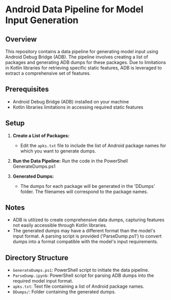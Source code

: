 # Android Data Pipeline for Model Input Generation

## Overview

This repository contains a data pipeline for generating model input using Android Debug Bridge (ADB). 
The pipeline involves creating a list of packages and generating ADB dumps for these packages.
 Due to limitations in Kotlin libraries for retrieving specific static features, ADB is leveraged to extract a comprehensive set of features.

## Prerequisites

- Android Debug Bridge (ADB) installed on your machine
- Kotlin libraries limitations in accessing required static features

## Setup



1. **Create a List of Packages:**
   - Edit the `apks.txt` file to include the list of Android package names for which you want to generate dumps.

2. **Run the Data Pipeline:**
   Run the code in the PowerShell GenerateDumps.ps1

3. **Generated Dumps:**
   - The dumps for each package will be generated in the 'DDumps' folder. The filenames will correspond to the package names.

## Notes

- ADB is utilized to create comprehensive data dumps, capturing features not easily accessible through Kotlin libraries.
- The generated dumps may have a different format than the model's input format. A parsing script is provided ('ParseDump.ps1') to convert dumps into a format compatible with the model's input requirements.

## Directory Structure

- `GenerateDumps.ps1`: PowerShell script to initiate the data pipeline.
- `ParseDump.ipynb`: PowerShell script for parsing ADB dumps into the required model input format.
- `apks.txt`: Text file containing a list of Android package names.
- `DDumps/`: Folder containing the generated dumps.

